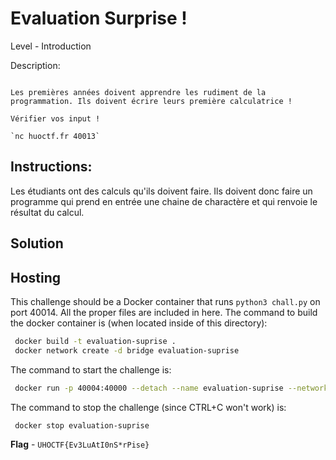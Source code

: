 # Evaluation Surprise !

Level - Introduction

Description:
```

Les premières années doivent apprendre les rudiment de la programmation. Ils doivent écrire leurs première calculatrice !

Vérifier vos input !

`nc huoctf.fr 40013`
```

## Instructions:

Les étudiants ont des calculs qu'ils doivent faire. Ils doivent donc faire un programme qui prend en entrée une chaine de charactère et qui renvoie le résultat du calcul.


## Solution


## Hosting
This challenge should be a Docker container that runs `python3 chall.py` on port 40014. All the proper files are included in here. The command to build the docker container is (when located inside of this directory):

```bash
 docker build -t evaluation-suprise .
 docker network create -d bridge evaluation-suprise
```

The command to start the challenge is:

```bash
 docker run -p 40004:40000 --detach --name evaluation-suprise --network evaluation-supris evaluation-suprise:latest
```

The command to stop the challenge (since CTRL+C won't work) is:

```bash
 docker stop evaluation-suprise
```


**Flag** - `UHOCTF{Ev3LuAtI0nS*rPise}`
